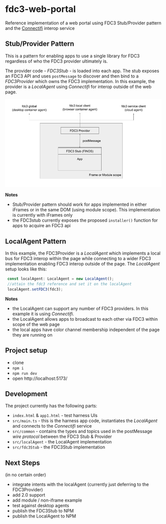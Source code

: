 # fdc3-web-portal
Reference implementation of a web portal using FDC3 Stub/Provider pattern and the [Connectifi](https://connectifi.co) interop service

## Stub/Provider Pattern
This is a pattern for enabling apps to use a single library for FDC3 regardless of who the FDC3 provider ultimately is.  

The provider code - *FDC3Stub* - is loaded into each app.  The stub exposes an FDC3 API and uses `postMessage` to discover and then bind to a *FDC3Provider* which owns the FDC3 implementation.  In this example, the provider is a *LocalAgent* using *Connectifi* for interop outside of the web page.

![Stub/Provider Pattern](stub-provider-pattern.png)

**Notes** 

- Stub/Provider pattern should work for apps implemented in either iFrames or in the same DOM (using module scope).  This implementation is currently with iFrames only
- the FDC3stub currently exposes the proposed `installer()` function for apps to acquire an FDC3 api

## LocalAgent Pattern
In this example, the FDC3Provider is a *LocalAgent* which implements a local bus for FDC3 interop within the page while connecting to a wider FDC3 implementation enabling FDC3 interop outside of the page.  The *LocalAgent* setup looks like this:

```js
 const localAgent: LocalAgent = new LocalAgent();
 //attain the fdc3 reference and set it on the localAgent
 localAgent.setFDC3(fdc3);

```

**Notes**
- the LocalAgent can support any number of FDC3 providers.  In this example it is using *Connectifi*.
- the LocalAgent allows apps to broadcast to each other via FDC3 within scope of the web page
- the local apps have color channel membership  independent of the page they are running on 


## Project setup

- clone
- `npm i`
- `npm run dev`
- open http://localhost:5173/


## Development

The project currently has the following parts:

- `index.html` & `app1.html` - test harness UIs
- `src/main.ts` - this is the harness app code, instantiates the *LocalAgent* and connects to the *Connectifi* service
- `src/common` - contains the types and topics used in the postMessage *wire protocol* between the FDC3 Stub & Provider
- `src/localAgent` - the LocalAgent implementation
- `src/fdc3Stub` - the FDC3Stub implementation

## Next Steps

(in no certain order)

- integrate intents with the localAgent (currently just deferring to the FDC3Provider)
- add 2.0 support
- add module / non-iframe example
- test against desktop agents
- publish the FDC3Stub to NPM
- publish the LocalAgent to NPM

